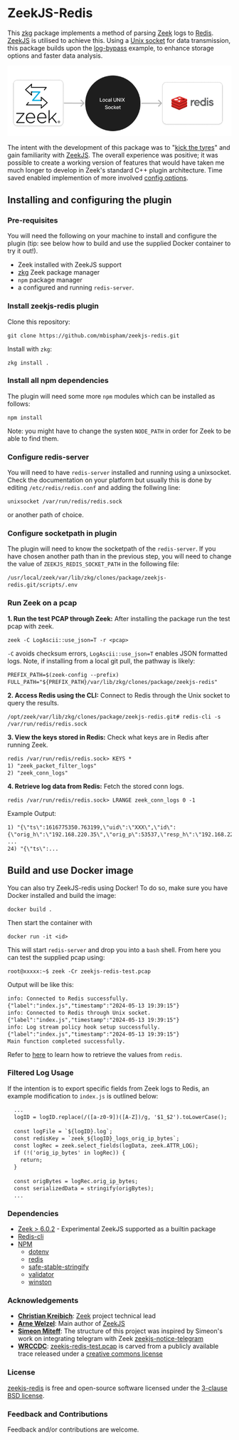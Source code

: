 ZeekJS-Redis
=================================

This [zkg](https://docs.zeek.org/projects/package-manager/en/stable/zkg.html) package implements a method of parsing [Zeek](https://zeek.org/) logs to [Redis](https://redis.io/). [ZeekJS](https://zeekjs.readthedocs.io) is utilised to achieve this. Using a [Unix socket](https://en.wikipedia.org/wiki/Unix_domain_socket) for data transmission, this package builds upon the [log-bypass](https://github.com/corelight/zeekjs/blob/main/doc/examples/log-bypass.js) example, to enhance storage options and faster data analysis.

<p align="center">
  <img src="img/zeek-socket-redis.png" alt="ZeekJS-Redis Diagram">
</p>

The intent with the development of this package was to "[kick the tyres](https://dictionary.cambridge.org/dictionary/english/kick-the-tires)" and gain familiarity with [ZeekJS](https://zeekjs.readthedocs.io). The overall experience was positive; it was possible to create a working version of features that would have taken me much longer to develop in Zeek's standard C++ plugin architecture. Time saved enabled implemention of more involved [config options](https://github.com/mbispham/zeekjs-redis/blob/main/configure.plugin).

## Installing and configuring the plugin

### Pre-requisites

You will need the following on your machine to install and configure the plugin (tip: see below how to build and use the supplied Docker container to try it out!).

- Zeek installed with ZeekJS support
- [zkg](https://docs.zeek.org/projects/package-manager/en/stable/index.html) Zeek package manager
- `npm` package manager
- a configured and running `redis-server`.

### Install zeekjs-redis plugin

Clone this repository:

```
git clone https://github.com/mbispham/zeekjs-redis.git
```

Install with `zkg`:
```
zkg install .
```

### Install all npm dependencies

The plugin will need some more `npm` modules which can be installed as follows:

```
npm install
```

Note: you might have to change the systen `NODE_PATH` in order for Zeek to be able to find them.

### Configure redis-server

You will need to have `redis-server` installed and running using a unixsocket. Check the documentation on your platform but usually this is done by editing `/etc/redis/redis.conf` and adding the follwing line:

```
unixsocket /var/run/redis/redis.sock
```

or another path of choice.

### Configure socketpath in plugin

The plugin will need to know the socketpath of the `redis-server`. If you have chosen another path than in the previous step, you will need to change the value of `ZEEKJS_REDIS_SOCKET_PATH` in the following file:

```
/usr/local/zeek/var/lib/zkg/clones/package/zeekjs-redis.git/scripts/.env
```

### Run Zeek on a pcap

**1. Run the test PCAP through Zeek:**
After installing the package run the test pcap with zeek.
```shell
zeek -C LogAscii::use_json=T -r <pcap>
```
`-C` avoids checksum errors, `LogAscii::use_json=T` enables JSON formatted logs. Note, if installing from a local git pull, the pathway is likely:

```
PREFIX_PATH=$(zeek-config --prefix)
FULL_PATH="${PREFIX_PATH}/var/lib/zkg/clones/package/zeekjs-redis"
```

**2. Access Redis using the CLI:**
Connect to Redis through the Unix socket to query the results.
```shell
/opt/zeek/var/lib/zkg/clones/package/zeekjs-redis.git# redis-cli -s /var/run/redis/redis.sock
```

**3. View the keys stored in Redis:**
Check what keys are in Redis after running Zeek.
```
redis /var/run/redis/redis.sock> KEYS *
1) "zeek_packet_filter_logs"
2) "zeek_conn_logs"
```

**4. Retrieve log data from Redis:**
Fetch the stored conn logs.
```
redis /var/run/redis/redis.sock> LRANGE zeek_conn_logs 0 -1
```

Example Output:
```
1) "{\"ts\":1616775350.763199,\"uid\":\"XXX\",\"id\":{\"orig_h\":\"192.168.220.35\",\"orig_p\":53537,\"resp_h\":\"192.168.220.1\",\"resp_p\":31981},\"proto\":\"tcp\",\"conn_state\":\"S0\",\"local_orig\":true,\"local_resp\":true,\"missed_bytes\":0,\"history\":\"S\",\"orig_pkts\":1,\"orig_ip_bytes\":44,\"resp_pkts\":0,\"resp_ip_bytes\":0}"
...
24) "{\"ts\":...
```

## Build and use Docker image

You can also try ZeekJS-redis using Docker! To do so, make sure you have Docker installed and build the image:

```shell
docker build .
```

Then start the container with

```shell
docker run -it <id>
```

This will start `redis-server` and drop you into a `bash` shell. From here you can test the supplied pcap using:

```shell
root@xxxxx:~$ zeek -Cr zeekjs-redis-test.pcap
```

Output will be like this:
```
info: Connected to Redis successfully. {"label":"index.js","timestamp":"2024-05-13 19:39:15"}
info: Connected to Redis through Unix socket. {"label":"index.js","timestamp":"2024-05-13 19:39:15"}
info: Log stream policy hook setup successfully. {"label":"index.js","timestamp":"2024-05-13 19:39:15"}
Main function completed successfully.
```

Refer to [here](##Run-Zeek-on-a-pcap) to learn how to retrieve the values from `redis`.




### Filtered Log Usage

If the intention is to export specific fields from Zeek logs to Redis, an example modification to `index.js` is outlined below:

```
  ...
  logID = logID.replace(/([a-z0-9])([A-Z])/g, '$1_$2').toLowerCase();

  const logFile = `${logID}.log`;
  const redisKey = `zeek_${logID}_logs_orig_ip_bytes`;
  const logRec = zeek.select_fields(logData, zeek.ATTR_LOG);
  if (!('orig_ip_bytes' in logRec)) {
    return;
  }

  const origBytes = logRec.orig_ip_bytes;
  const serializedData = stringify(origBytes);
  ...
```

### Dependencies

- [Zeek > 6.0.2](https://github.com/zeek/zeek/blob/master/NEWS#L647) - Experimental ZeekJS supported as a builtin package
- [Redis-cli](https://redis.io/docs/latest/develop/connect/cli/)
- [NPM](https://docs.npmjs.com/downloading-and-installing-node-js-and-npm)
  - [dotenv](https://www.npmjs.com/package/dotenv)
  - [redis](https://www.npmjs.com/package/redis)
  - [safe-stable-stringify](https://www.npmjs.com/package/safe-stable-stringify)
  - [validator](https://www.npmjs.com/package/validator)
  - [winston](https://www.npmjs.com/package/winston)

### Acknowledgements

- [**Christian Kreibich**](https://github.com/ckreibich): [Zeek](https://zeek.org/) project technical lead
- [**Arne Welzel**](https://github.com/awelzel): Main author of [ZeekJS](https://zeekjs.readthedocs.io)
- [**Simeon Miteff**](https://github.com/simeonmiteff): The structure of this project was inspired by Simeon's work on integrating telegram with Zeek [zeekjs-notice-telegram](https://github.com/corelight/zeekjs-notice-telegram)
- [**WRCCDC**](https://wrccdc.org): [zeekjs-redis-test.pcap](https://github.com/mbispham/zeekjs-redis/blob/main/testing/Traces/zeekjs-redis-test.pcap) is carved from a publicly available trace released under a [creative commons license](https://creativecommons.org/licenses/by-sa/4.0/)

### License
[zeekjs-redis](https://github.com/mbispham/zeekjs-redis) is free and open-source software licensed under the [3-clause BSD license](LICENSE).

### Feedback and Contributions
Feedback and/or contributions are welcome.
